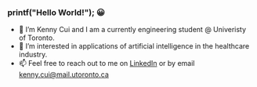 ### printf("Hello World!"); :grinning:
-   :blue_book:    I’m Kenny Cui and I am a currently engineering student @ Univeristy of Toronto.
- 👀 I’m interested in applications of artificial intelligence in the healthcare industry.
- 📫 Feel free to reach out to me on [LinkedIn](https://ca.linkedin.com/in/kenny-cui-731609192?original_referer=https%3A%2F%2Fwww.google.com%2F) or by email kenny.cui@mail.utoronto.ca

<!---
KCui0327/KCui0327 is a ✨ special ✨ repository because its `README.md` (this file) appears on your GitHub profile.
You can click the Preview link to take a look at your changes.
--->
